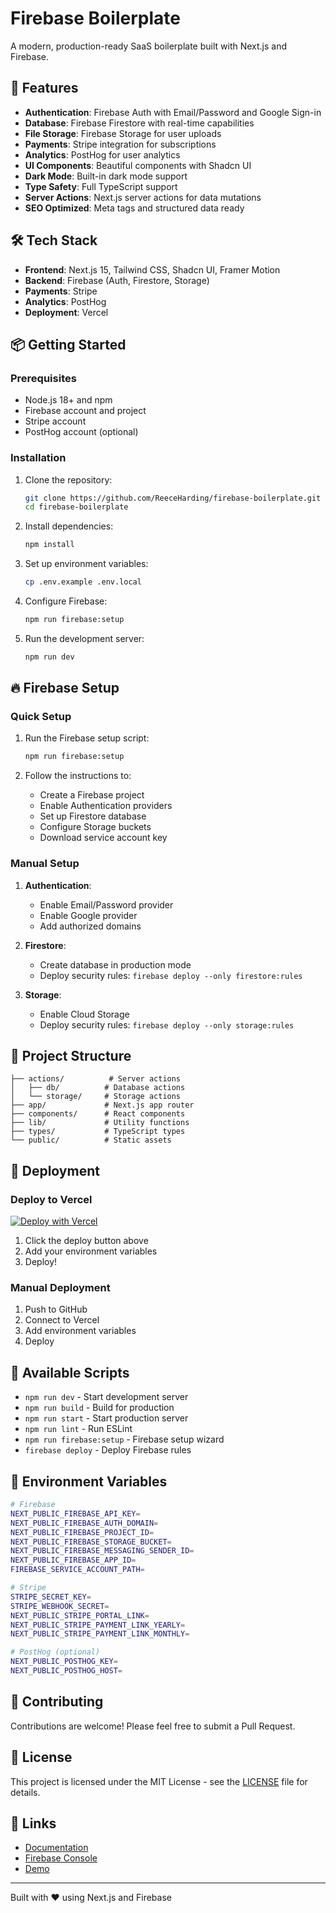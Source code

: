 # Firebase Boilerplate

A modern, production-ready SaaS boilerplate built with Next.js and Firebase.

## 🚀 Features

- **Authentication**: Firebase Auth with Email/Password and Google Sign-in
- **Database**: Firebase Firestore with real-time capabilities
- **File Storage**: Firebase Storage for user uploads
- **Payments**: Stripe integration for subscriptions
- **Analytics**: PostHog for user analytics
- **UI Components**: Beautiful components with Shadcn UI
- **Dark Mode**: Built-in dark mode support
- **Type Safety**: Full TypeScript support
- **Server Actions**: Next.js server actions for data mutations
- **SEO Optimized**: Meta tags and structured data ready

## 🛠️ Tech Stack

- **Frontend**: Next.js 15, Tailwind CSS, Shadcn UI, Framer Motion
- **Backend**: Firebase (Auth, Firestore, Storage)
- **Payments**: Stripe
- **Analytics**: PostHog
- **Deployment**: Vercel

## 📦 Getting Started

### Prerequisites

- Node.js 18+ and npm
- Firebase account and project
- Stripe account
- PostHog account (optional)

### Installation

1. Clone the repository:
   ```bash
   git clone https://github.com/ReeceHarding/firebase-boilerplate.git
   cd firebase-boilerplate
   ```

2. Install dependencies:
   ```bash
   npm install
   ```

3. Set up environment variables:
   ```bash
   cp .env.example .env.local
   ```

4. Configure Firebase:
   ```bash
   npm run firebase:setup
   ```

5. Run the development server:
   ```bash
   npm run dev
   ```

## 🔥 Firebase Setup

### Quick Setup

1. Run the Firebase setup script:
   ```bash
   npm run firebase:setup
   ```

2. Follow the instructions to:
   - Create a Firebase project
   - Enable Authentication providers
   - Set up Firestore database
   - Configure Storage buckets
   - Download service account key

### Manual Setup

1. **Authentication**:
   - Enable Email/Password provider
   - Enable Google provider
   - Add authorized domains

2. **Firestore**:
   - Create database in production mode
   - Deploy security rules: `firebase deploy --only firestore:rules`

3. **Storage**:
   - Enable Cloud Storage
   - Deploy security rules: `firebase deploy --only storage:rules`

## 📁 Project Structure

```
├── actions/          # Server actions
│   ├── db/          # Database actions
│   └── storage/     # Storage actions
├── app/             # Next.js app router
├── components/      # React components
├── lib/             # Utility functions
├── types/           # TypeScript types
└── public/          # Static assets
```

## 🚀 Deployment

### Deploy to Vercel

[![Deploy with Vercel](https://vercel.com/button)](https://vercel.com/new/clone?repository-url=https://github.com/ReeceHarding/firebase-boilerplate)

1. Click the deploy button above
2. Add your environment variables
3. Deploy!

### Manual Deployment

1. Push to GitHub
2. Connect to Vercel
3. Add environment variables
4. Deploy

## 🔧 Available Scripts

- `npm run dev` - Start development server
- `npm run build` - Build for production
- `npm run start` - Start production server
- `npm run lint` - Run ESLint
- `npm run firebase:setup` - Firebase setup wizard
- `firebase deploy` - Deploy Firebase rules

## 📝 Environment Variables

```bash
# Firebase
NEXT_PUBLIC_FIREBASE_API_KEY=
NEXT_PUBLIC_FIREBASE_AUTH_DOMAIN=
NEXT_PUBLIC_FIREBASE_PROJECT_ID=
NEXT_PUBLIC_FIREBASE_STORAGE_BUCKET=
NEXT_PUBLIC_FIREBASE_MESSAGING_SENDER_ID=
NEXT_PUBLIC_FIREBASE_APP_ID=
FIREBASE_SERVICE_ACCOUNT_PATH=

# Stripe
STRIPE_SECRET_KEY=
STRIPE_WEBHOOK_SECRET=
NEXT_PUBLIC_STRIPE_PORTAL_LINK=
NEXT_PUBLIC_STRIPE_PAYMENT_LINK_YEARLY=
NEXT_PUBLIC_STRIPE_PAYMENT_LINK_MONTHLY=

# PostHog (optional)
NEXT_PUBLIC_POSTHOG_KEY=
NEXT_PUBLIC_POSTHOG_HOST=
```

## 🤝 Contributing

Contributions are welcome! Please feel free to submit a Pull Request.

## 📄 License

This project is licensed under the MIT License - see the [LICENSE](license) file for details.

## 🔗 Links

- [Documentation](docs/)
- [Firebase Console](https://console.firebase.google.com)
- [Demo](https://firebase-boilerplate.vercel.app)

---

Built with ❤️ using Next.js and Firebase 
